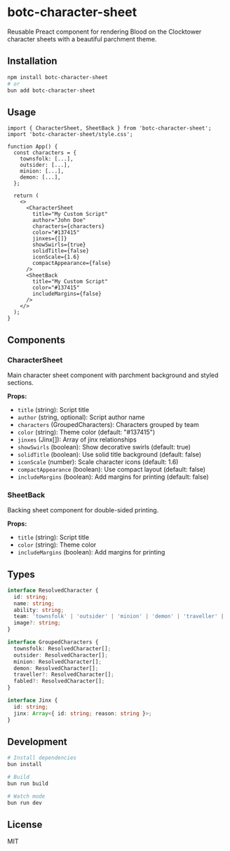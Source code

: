 # botc-character-sheet

Reusable Preact component for rendering Blood on the Clocktower character sheets with a beautiful parchment theme.

## Installation

```bash
npm install botc-character-sheet
# or
bun add botc-character-sheet
```

## Usage

```tsx
import { CharacterSheet, SheetBack } from 'botc-character-sheet';
import 'botc-character-sheet/style.css';

function App() {
  const characters = {
    townsfolk: [...],
    outsider: [...],
    minion: [...],
    demon: [...],
  };

  return (
    <>
      <CharacterSheet
        title="My Custom Script"
        author="John Doe"
        characters={characters}
        color="#137415"
        jinxes={[]}
        showSwirls={true}
        solidTitle={false}
        iconScale={1.6}
        compactAppearance={false}
      />
      <SheetBack
        title="My Custom Script"
        color="#137415"
        includeMargins={false}
      />
    </>
  );
}
```

## Components

### CharacterSheet

Main character sheet component with parchment background and styled sections.

**Props:**
- `title` (string): Script title
- `author` (string, optional): Script author name
- `characters` (GroupedCharacters): Characters grouped by team
- `color` (string): Theme color (default: "#137415")
- `jinxes` (Jinx[]): Array of jinx relationships
- `showSwirls` (boolean): Show decorative swirls (default: true)
- `solidTitle` (boolean): Use solid title background (default: false)
- `iconScale` (number): Scale character icons (default: 1.6)
- `compactAppearance` (boolean): Use compact layout (default: false)
- `includeMargins` (boolean): Add margins for printing (default: false)

### SheetBack

Backing sheet component for double-sided printing.

**Props:**
- `title` (string): Script title
- `color` (string): Theme color
- `includeMargins` (boolean): Add margins for printing

## Types

```typescript
interface ResolvedCharacter {
  id: string;
  name: string;
  ability: string;
  team: 'townsfolk' | 'outsider' | 'minion' | 'demon' | 'traveller' | 'fabled';
  image?: string;
}

interface GroupedCharacters {
  townsfolk: ResolvedCharacter[];
  outsider: ResolvedCharacter[];
  minion: ResolvedCharacter[];
  demon: ResolvedCharacter[];
  traveller?: ResolvedCharacter[];
  fabled?: ResolvedCharacter[];
}

interface Jinx {
  id: string;
  jinx: Array<{ id: string; reason: string }>;
}
```

## Development

```bash
# Install dependencies
bun install

# Build
bun run build

# Watch mode
bun run dev
```

## License

MIT
